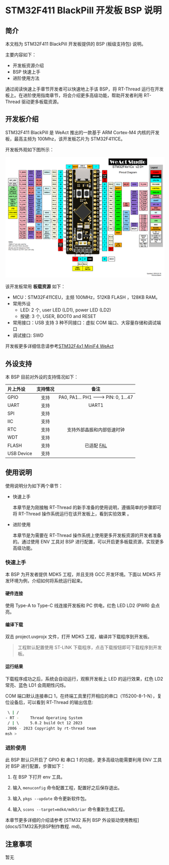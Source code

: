 # STM32F411 BlackPill 开发板 BSP 说明

## 简介

本文档为 STM32F411 BlackPill 开发板提供的 BSP (板级支持包) 说明。

主要内容如下：

- 开发板资源介绍
- BSP 快速上手
- 进阶使用方法

通过阅读快速上手章节开发者可以快速地上手该 BSP，将 RT-Thread 运行在开发板上。在进阶使用指南章节，将会介绍更多高级功能，帮助开发者利用 RT-Thread 驱动更多板载资源。

## 开发板介绍

STM32F411 BlackPill 是 WeAct 推出的一款基于 ARM Cortex-M4 内核的开发板，最高主频为 100Mhz，该开发板芯片为 STM32F411CE。

开发板外观如下图所示：

<img src="docs/figures/board.png" alt="board" style="zoom:75%;" />

该开发板常用 **板载资源** 如下：

- MCU：STM32F411CEU，主频 100MHz，512KB FLASH ，128KB RAM。
- 常用外设
  - LED: 2 个, user LED (LD1), power LED (LD2)
  - 按键: 3 个, USER, BOOT0 and RESET
- 常用接口：USB 支持 3 种不同接口：虚拟 COM 端口、大容量存储和调试端口
- 调试接口: SWD

开发板更多详细信息请参考[STM32F4x1 MiniF4 WeAct](https://github.com/WeActStudio/WeActStudio.MiniSTM32F4x1)

## 外设支持

本 BSP 目前对外设的支持情况如下：

| **片上外设** | **支持情况** |                        **备注**                         |
| :----------- | :----------: | :-----------------------------------------------------: |
| GPIO         |     支持     |           PA0, PA1... PH1 ---> PIN: 0, 1...47           |
| UART         |     支持     |                          UART1                          |
| SPI          |     支持     |                                                         |
| IIC          |     支持     |                                                         |
| RTC          |     支持     |               支持外部晶振和内部低速时钟                |
| WDT          |     支持     |                                                         |
| FLASH        |     支持     | 已适配 [FAL](https://github.com/RT-Thread-packages/fal) |
| USB Device   |     支持     |                                                         |

## 使用说明

使用说明分为如下两个章节：

- 快速上手

    本章节是为刚接触 RT-Thread 的新手准备的使用说明，遵循简单的步骤即可将 RT-Thread 操作系统运行在该开发板上，看到实验效果 。

- 进阶使用

    本章节是为需要在 RT-Thread 操作系统上使用更多开发板资源的开发者准备的。通过使用 ENV 工具对 BSP 进行配置，可以开启更多板载资源，实现更多高级功能。

### 快速上手

本 BSP 为开发者提供 MDK5 工程，并且支持 GCC 开发环境。下面以 MDK5 开发环境为例，介绍如何将系统运行起来。

#### 硬件连接

使用 Type-A to Type-C 线连接开发板和 PC 供电，红色 LED LD2 (PWR) 会点亮。

#### 编译下载

双击 project.uvprojx 文件，打开 MDK5 工程，编译并下载程序到开发板。

> 工程默认配置使用 ST-LINK 下载程序，点击下载按钮即可下载程序到开发板。

#### 运行结果

下载程序成功之后，系统会自动运行，观察开发板上 LED 的运行效果，红色 LD2 常亮、蓝色 LD1 会周期性闪烁。

COM 端口默认连接串口 1，在终端工具里打开相应的串口（115200-8-1-N），复位设备后，可以看到 RT-Thread 的输出信息:

```bash
 \ | /
- RT -     Thread Operating System
 / | \     5.0.2 build Oct 12 2023
 2006 - 2023 Copyright by rt-thread team
msh >
```

### 进阶使用

此 BSP 默认只开启了 GPIO 和 串口 1 的功能，更多高级功能需要利用 ENV 工具对 BSP 进行配置，步骤如下：

1. 在 BSP 下打开 env 工具。

2. 输入 `menuconfig` 命令配置工程，配置好之后保存退出。

3. 输入 `pkgs --update` 命令更新软件包。

4. 输入 `scons --target=mdk4/mdk5/iar` 命令重新生成工程。

本章节更多详细的介绍请参考 [STM32 系列 BSP 外设驱动使用教程](docs/STM32系列BSP制作教程. md)。

## 注意事项

暂无
